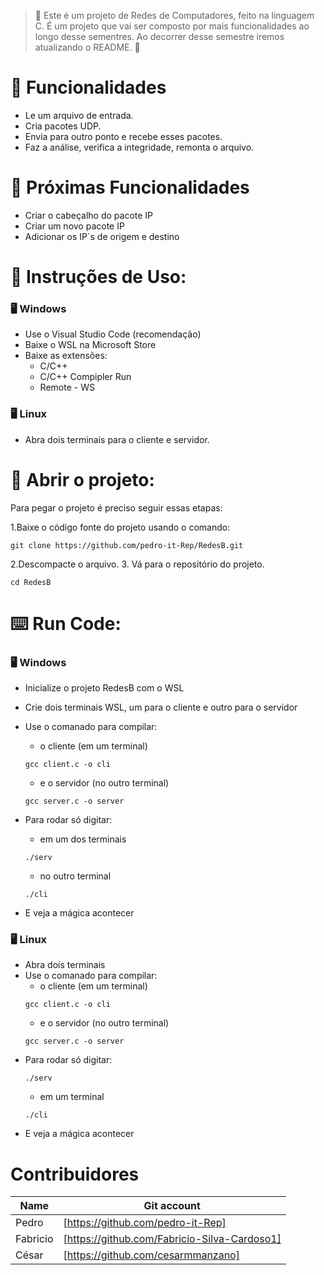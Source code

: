  > :construction: Este é um projeto de Redes de Computadores, feito na linguagem C. É um projeto que vai ser composto por mais funcionalidades ao longo desse sementres. Ao decorrer desse semestre iremos atualizando o README. :construction:

# :stop_sign: Funcionalidades

- Le um arquivo de entrada.
- Cria pacotes UDP.
- Envia para outro ponto e recebe esses pacotes.
- Faz a análise, verifica a integridade, remonta o arquivo.

# :vertical_traffic_light: Próximas Funcionalidades

- Criar o cabeçalho do pacote IP
- Criar um novo pacote IP
- Adicionar os IP`s de origem e destino

# :scroll: Instruções de Uso:

### :desktop_computer: Windows

- Use o Visual Studio Code (recomendação)
- Baixe o WSL na Microsoft Store
- Baixe as extensões:
    * C/C++
    * C/C++ Compipler Run
    * Remote - WS

### :desktop_computer: Linux

- Abra dois terminais para o cliente e servidor.

# :scroll: Abrir o projeto:

Para pegar o projeto é preciso seguir essas etapas:

1.Baixe o código fonte do projeto usando o comando:

        
    git clone https://github.com/pedro-it-Rep/RedesB.git
        
2.Descompacte o arquivo.
3. Vá para o repositório do projeto.

        
    cd RedesB

# :keyboard: Run Code:

### :desktop_computer: Windows

- Inicialize o projeto RedesB com o WSL
- Crie dois terminais WSL, um para o cliente e outro para o servidor
- Use o comanado para compilar:
    * o cliente (em um terminal)

    ```
    gcc client.c -o cli
    ```

    * e o servidor (no outro terminal)
    ```
    gcc server.c -o server
    ```

- Para rodar só digitar:
    * em um dos terminais
    ```
    ./serv
    ```

    * no outro terminal
    ```
    ./cli
    ```
- E veja  a mágica acontecer

### :desktop_computer: Linux

- Abra dois terminais
- Use o comanado para compilar:
    * o cliente (em um terminal)
    ```
    gcc client.c -o cli
    ```
    * e o servidor (no outro terminal)
    ```
    gcc server.c -o server
    ```
- Para rodar só digitar:
    ```
    ./serv
    ```
    * em um terminal
    ```
    ./cli
    ```
- E veja  a mágica acontecer

# Contribuidores
| Name | Git account |
|------|-------------|
| Pedro| [https://github.com/pedro-it-Rep] | 
| Fabricio | [https://github.com/Fabricio-Silva-Cardoso1]|
| César | [https://github.com/cesarmmanzano]|
